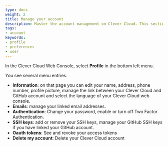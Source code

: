 ```yaml
---
type: docs
weight: 2
title: Manage your account
description: Master the account management on Clever Cloud. This section covers everything from updating personal information to modifying email,SSH keys or tokens on our PaaS platform.
tags:
- account
keywords:
- profile
- preferences
- user
---
```


In the Clever Cloud Web Console, select **Profile** in the bottom left menu.

You see several menu entries.

- **Information**: on that page you can edit your name, address, phone number, profile picture, manage the link between your Clever Cloud and GitHub account and select the language of your Clever Cloud web console.
- **Emails**: manage your linked email addresses.
- **Authentication**: Change your password, enable or turn off Two Factor Authentication.
- **SSH keys**: add or remove your SSH keys, manage your GitHub SSH keys if you have linked your GitHub account.
- **Oauth tokens**: See and revoke your access tokens
- **Delete my account**: Delete your Clever Cloud account
